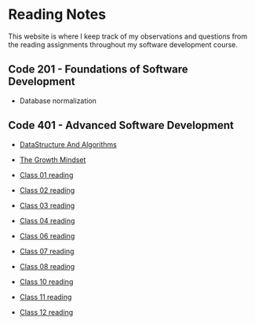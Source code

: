 # Reading Notes

This website is where I keep track of my observations and questions from the reading assignments throughout my software development course.

## Code 201 - Foundations of Software Development

* Database normalization

## Code 401 - Advanced Software Development
* [DataStructure And Algorithms](https://github.com/abdulkareemAbunabhan/reading-notes/blob/main/DataStructureAndAlgorithms.md)
* [The Growth Mindset](https://github.com/abdulkareemAbunabhan/reading-notes/blob/main/TheGrowthMindset.md)

* [Class 01 reading](https://github.com/abdulkareemAbunabhan/reading-notes/blob/main/class1Readings.md)
* [Class 02 reading](https://github.com/abdulkareemAbunabhan/reading-notes/blob/main/class2Readings.md)
* [Class 03 reading](https://github.com/abdulkareemAbunabhan/reading-notes/blob/main/class3Reading.md)
* [Class 04 reading](https://github.com/abdulkareemAbunabhan/reading-notes/blob/main/class4Reading.md)
* [Class 06 reading](https://github.com/abdulkareemAbunabhan/reading-notes/blob/main/class6Reading.md)
* [Class 07 reading](https://github.com/abdulkareemAbunabhan/reading-notes/blob/main/class7readings.md)
* [Class 08 reading](https://github.com/abdulkareemAbunabhan/reading-notes/blob/main/class8Reading.md)
* [Class 10 reading](https://github.com/abdulkareemAbunabhan/reading-notes/blob/main/class10Reading.md)
* [Class 11 reading](https://github.com/abdulkareemAbunabhan/reading-notes/blob/main/class11reading.md)
* [Class 12 reading](https://github.com/abdulkareemAbunabhan/reading-notes/blob/main/class12readings.md)
